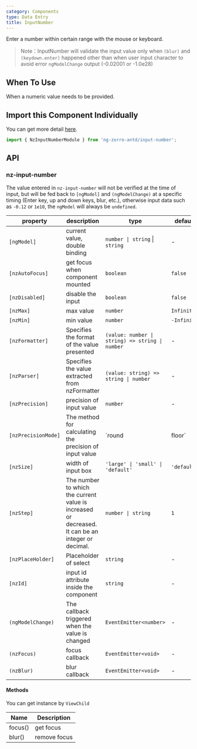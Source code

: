```yaml
---
category: Components
type: Data Entry
title: InputNumber
---
```


Enter a number within certain range with the mouse or keyboard.

> Note：InputNumber will validate the input value only when `(blur)` and `(keydown.enter)` happened other than when user input character to avoid error `ngModelChange` output (-0.02001 or -1.0e28)

## When To Use

When a numeric value needs to be provided.

## Import this Component Individually

You can get more detail [here](/docs/getting-started/en#import-a-component-individually).

```ts
import { NzInputNumberModule } from 'ng-zorro-antd/input-number';
```

## API

### nz-input-number

The value entered in `nz-input-number` will not be verified at the time of input, but will be fed back to `[ngModel]` and `(ngModelChange)` at a specific timing (Enter key, up and down keys, blur, etc.), otherwise input data such as `-0.12` or `1e10`, the `ngModel` will always be `undefined`.

| property | description | type | default |
| -------- | ----------- | ---- | ------- |
| `[ngModel]` | current value, double binding | `number \| string`  \|  `string` | - |
| `[nzAutoFocus]` | get focus when component mounted | `boolean` | `false` |
| `[nzDisabled]` | disable the input | `boolean` | `false` |
| `[nzMax]` | max value | `number` | `Infinity` |
| `[nzMin]` | min value | `number` | `-Infinity` |
| `[nzFormatter]` | Specifies the format of the value presented | `(value: number \| string) => string \| number` | - |
| `[nzParser]` | Specifies the value extracted from nzFormatter | `(value: string) => string \| number` | - |
| `[nzPrecision]` | precision of input value | `number` | - |
| `[nzPrecisionMode]` | The method for calculating the precision of input value | `round|floor` | `round` |
| `[nzSize]` | width of input box | `'large' \| 'small' \| 'default'` | `'default'` |
| `[nzStep]` | The number to which the current value is increased or decreased. It can be an integer or decimal. | `number \| string` | `1` |
| `[nzPlaceHolder]` | Placeholder of select | `string` | - |
| `[nzId]` | input id attribute inside the component| `string` | - |
| `(ngModelChange)` | The callback triggered when the value is changed | `EventEmitter<number>` | - |
| `(nzFocus)` | focus callback | `EventEmitter<void>` | - |
| `(nzBlur)` | blur callback | `EventEmitter<void>` | - |

#### Methods

You can get instance by `ViewChild`

| Name | Description |
| ---- | ----------- |
| focus() | get focus |
| blur() | remove focus |

